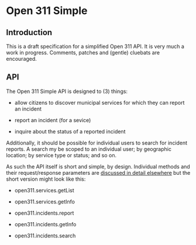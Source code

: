 Open 311 Simple
==

Introduction
--

This is a draft specification for a simplified Open 311 API. It is very much a
work in progress. Comments, patches and (gentle) cluebats are encouraged.

API
--

The Open 311 Simple API is designed to (3) things:

* allow citizens to discover municipal services for which they can report an
  incident

* report an incident (for a sevice)

* inquire about the status of a reported incident

Additionally, it should be possible for individual users to search for incident
reports. A search my be scoped to an individual user; by geographic location; by
service type or status; and so on.

As such the API itself is short and simple, by design. Individual methods and
their request/response parameters are [discussed in detail elsewhere](https://github.com/straup/open311-simple/blob/master/api-methods.md) but the
short version might look like this:

* open311.services.getList

* open311.services.getInfo

* open311.incidents.report

* open311.incidents.getInfo

* open311.incidents.search

